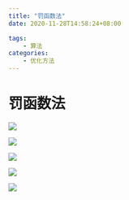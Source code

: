 ```yaml
---
title: "罚函数法"
date: 2020-11-28T14:58:24+08:00

tags: 
    - 算法
categories: 
    - 优化方法
---
```



# 罚函数法


![](https://img-blog.csdnimg.cn/20201128145700840.jpg " ")

![](https://img-blog.csdnimg.cn/2020112814570274.jpg " ")

![](https://img-blog.csdnimg.cn/20201128145703969.jpg " ")

![](https://img-blog.csdnimg.cn/20201128145704392.jpg " ")

![](https://img-blog.csdnimg.cn/20201128145704574.jpg " ")

